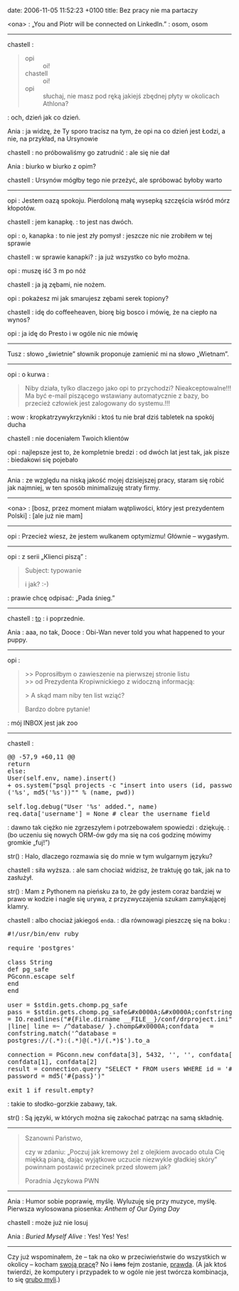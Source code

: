 date: 2006-11-05 11:52:23 +0100
title: Bez pracy nie ma partaczy

&lt;ona&gt;
: „You and Piotr will be connected on LinkedIn.”
: osom, osom

---

chastell
: <blockquote><dl><dt>opi</dt><dd>oi!</dd><dt>chastell</dt><dd>oi!</dd><dt>opi</dt><dd>słuchaj, nie masz pod ręką jakiejś zbędnej płyty w okolicach Athlona?</dd></dl></blockquote>
: och, dzień jak co dzień.

Ania
: ja widzę, że Ty sporo tracisz na tym, że opi na co dzień jest Łodzi, a nie, na przykład, na Ursynowie

chastell
: no próbowaliśmy go zatrudnić
: ale się nie dał

Ania
: biurko w biurko z opim?

chastell
: Ursynów mógłby tego nie przeżyć, ale spróbować byłoby warto

---

opi
: Jestem oazą spokoju. Pierdoloną małą wysepką szczęścia wśród mórz kłopotów.

chastell
: jem kanapkę.
: to jest nas dwóch.

opi
: o, kanapka
: to nie jest zły pomysł
: jeszcze nic nie zrobiłem w tej sprawie

chastell
: w sprawie kanapki?
: ja już wszystko co było można.

opi
: muszę iść 3 m po nóż

chastell
: ja ją zębami, nie nożem.

opi
: pokażesz mi jak smarujesz zębami serek topiony?

chastell
: idę do coffeeheaven, biorę big bosco i mówię, że na ciepło na wynos?

opi
: ja idę do Presto i w ogóle nic nie mówię

---

Tusz
: słowo „świetnie” słownik proponuje zamienić mi na słowo „Wietnam”.

---

opi
: o kurwa
: <blockquote><p>Niby działa, tylko dlaczego jako opi to przychodzi? Nieakceptowalne!!! Ma być e-mail piszącego wstawiany automatycznie z bazy, bo przecież człowiek jest zalogowany do systemu.!!!</p><p></p></blockquote>
: wow
: kropkatrzywykrzykniki
: ktoś tu nie brał dziś tabletek na spokój ducha

chastell
: nie doceniałem Twoich klientów

opi
: najlepsze jest to, że kompletnie bredzi
: od dwóch lat jest tak, jak pisze
: biedakowi się pojebało

---

Ania
: ze względu na niską jakość mojej dzisiejszej pracy, staram się robić jak najmniej, w ten sposób minimalizuję straty firmy.

---

&lt;ona&gt;
: [bosz, przez moment miałam wątpliwości, który jest prezydentem Polski]
: [ale już nie mam]

---

opi
: Przecież wiesz, że jestem wulkanem optymizmu! Głównie – wygasłym.

---

opi
: z serii „Klienci piszą”
: <blockquote><p>Subject: typowanie</p><p>i jak? :-)</p><p></p></blockquote>
: prawie chcę odpisać: „Pada śnieg.”

---

chastell
: [to](http://flickr.com/photos/dooce/286207083/ 'that dog takes the cake')
: i poprzednie.

Ania
: aaa, no tak, Dooce
: Obi-Wan never told you what happened to your puppy.

---

opi
: <blockquote><p>>> Poprosiłbym o zawieszenie na pierwszej stronie listu<br />>> od Prezydenta Kropiwnickiego z widoczną informacją:</p><p>> A skąd mam niby ten list wziąć?</p><p>Bardzo dobre pytanie!</p><p></p></blockquote>
: mój INBOX jest jak zoo

---

chastell
: <pre class='terminal'>@@ -57,9 +60,11 @@&#x0000A;     return&#x0000A;   else:&#x0000A;     User(self.env, name).insert()&#x0000A;+    os.system("psql projects -c \"insert into users (id, password) values ('%s', md5('%s'))\"" % (name, pwd))&#x0000A;&#x0000A;   self.log.debug("User '%s' added.", name)&#x0000A;   req.data['username'] = None # clear the username field</pre>
: dawno tak ciężko nie zgrzeszyłem i potrzebowałem spowiedzi
: dziękuję.
: (bo uczeniu się nowych ORM-ów gdy ma się na coś godzinę mówimy gromkie „fuj!”)

str()
: Halo, dlaczego rozmawia się do mnie w tym wulgarnym języku?

chastell
: siła wyższa.
: ale sam chociaż widzisz, że traktuję go tak, jak na to zasłużył.

str()
: Mam z Pythonem na pieńsku za to, że gdy jestem coraz bardziej w prawo w kodzie i nagle się urywa, z przyzwyczajenia szukam zamykającej klamry.

chastell
: albo chociaż jakiegoś <code>end</code>a.
: dla równowagi pieszczę się na boku
: <pre class='terminal'>#!/usr/bin/env ruby&#x0000A;&#x0000A;require 'postgres'&#x0000A;&#x0000A;class String&#x0000A;  def pg_safe&#x0000A;    PGconn.escape self&#x0000A;  end&#x0000A;end&#x0000A;&#x0000A;user = $stdin.gets.chomp.pg_safe&#x0000A;pass = $stdin.gets.chomp.pg_safe&#x0000A;&#x0000A;confstring = IO.readlines("#{File.dirname __FILE__}/conf/drproject.ini").find { |line| line =~ /^database/ }.chomp&#x0000A;confdata   = confstring.match('^database = postgres://(.*):(.*)@(.*)/(.*)$').to_a&#x0000A;&#x0000A;connection = PGconn.new confdata[3], 5432, '', '', confdata[4], confdata[1], confdata[2]&#x0000A;result     = connection.query "SELECT * FROM users WHERE id = '#{user}' AND password = md5('#{pass}')"&#x0000A;&#x0000A;exit 1 if result.empty?</pre>
: takie to słodko-gorzkie zabawy, tak.

str()
: Są języki, w których można się zakochać patrząc na samą składnię.

---

> Szanowni Państwo,
>
> czy w zdaniu: „Poczuj jak kremowy żel z olejkiem avocado otula Cię miękką pianą, dając wyjątkowe uczucie niezwykle gładkiej skóry” powinnam postawić przecinek przed słowem jak?
>
> Poradnia Językowa PWN

---

Ania
: Humor sobie poprawię, myślę. Wyluzuję się przy muzyce, myślę. Pierwsza wylosowana piosenka: <cite>Anthem of Our Dying Day</cite>

chastell
: może już nie losuj

Ania
: <cite>Buried Myself Alive</cite>
: Yes! Yes! Yes!

---

Czy już wspominałem, że – tak na oko w przeciwieństwie do wszystkich w okolicy – kocham [swoją pracę](http://civicrm.org/ 'teraz głównie grzebię przy CiviMailu')? No i <del>lans</del> fejm zostanie, [prawda](http://daily.art.pl/?d=2006-10-30 'daily instant classic'). (A jak ktoś twierdzi, że komputery i przypadek to w ogóle nie jest twórcza kombinacja, to się [grubo myli](wycinki/rssymy.png 'kultura, gazeta, pl').)

